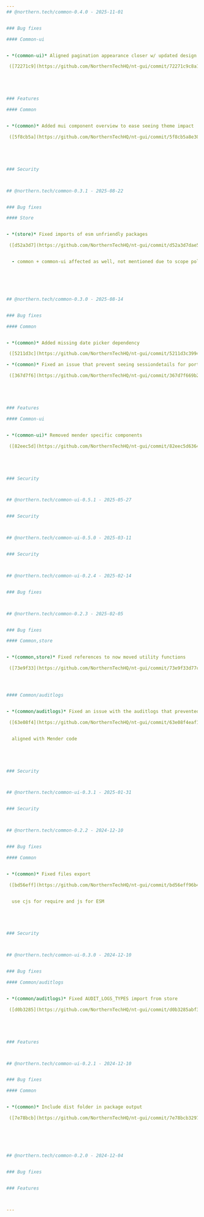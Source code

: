 ```yaml
---
## @northern.tech/common-0.4.0 - 2025-11-01


### Bug fixes

#### Common-ui


- *(common-ui)* Aligned pagination appearance closer w/ updated design

 ([72271c9](https://github.com/NorthernTechHQ/nt-gui/commit/72271c9c8a1ccffda49e1e079ca05e6c17b4739d))  by @mzedel





### Features

#### Common


- *(common)* Added mui component overview to ease seeing theme impact

 ([5f8cb5a](https://github.com/NorthernTechHQ/nt-gui/commit/5f8cb5a8e3041280ee45eb00ad4c45618e80004c))  by @mzedel





### Security



## @northern.tech/common-0.3.1 - 2025-08-22


### Bug fixes

#### Store


- *(store)* Fixed imports of esm unfriendly packages

 ([d52a3d7](https://github.com/NorthernTechHQ/nt-gui/commit/d52a3d7dae5199b83f0e73dd3a6c10cf30118bb3))  by @mzedel


  - common + common-ui affected as well, not mentioned due to scope policy






## @northern.tech/common-0.3.0 - 2025-08-14


### Bug fixes

#### Common


- *(common)* Added missing date picker dependency

 ([5211d3c](https://github.com/NorthernTechHQ/nt-gui/commit/5211d3c39947e5374858eb92358fdaa7ac3a1a91))  by @mzedel

- *(common)* Fixed an issue that prevent seeing sessiondetails for portforwarding auditlog entries

 ([367d7f6](https://github.com/NorthernTechHQ/nt-gui/commit/367d7f669b208706f0a45816c5198567e7914d8d))  by @mzedel





### Features

#### Common-ui


- *(common-ui)* Removed mender specific components

 ([82eec5d](https://github.com/NorthernTechHQ/nt-gui/commit/82eec5d63642cae8f8a9cb24d2fd15379c61ff28))  by @mzedel





### Security



## @northern.tech/common-ui-0.5.1 - 2025-05-27


### Security



## @northern.tech/common-ui-0.5.0 - 2025-03-11


### Security



## @northern.tech/common-ui-0.2.4 - 2025-02-14


### Bug fixes



## @northern.tech/common-0.2.3 - 2025-02-05


### Bug fixes

#### Common,store


- *(common,store)* Fixed references to now moved utility functions

 ([73e9f33](https://github.com/NorthernTechHQ/nt-gui/commit/73e9f33d77c0c5773f05b3f0344d8f7350c62e8f))  by @mzedel




#### Common/auditlogs


- *(common/auditlogs)* Fixed an issue with the auditlogs that prevented updating the window url after initialization

 ([63e08f4](https://github.com/NorthernTechHQ/nt-gui/commit/63e08f4eaf1c106d8634451517314e84b882f9a5))  by @aleksandrychev


  aligned with Mender code





### Security



## @northern.tech/common-ui-0.3.1 - 2025-01-31


### Security



## @northern.tech/common-0.2.2 - 2024-12-10


### Bug fixes

#### Common


- *(common)* Fixed files export

 ([bd56eff](https://github.com/NorthernTechHQ/nt-gui/commit/bd56eff96b4d7a4f708bf2fa04aad911462bed51))  by @aleksandrychev


  use cjs for require and js for ESM





### Security



## @northern.tech/common-ui-0.3.0 - 2024-12-10


### Bug fixes

#### Common/auditlogs


- *(common/auditlogs)* Fixed AUDIT_LOGS_TYPES import from store

 ([d0b3285](https://github.com/NorthernTechHQ/nt-gui/commit/d0b3285abf359f226820fde8425ca053e8bd0785))  by @aleksandrychev





### Features



## @northern.tech/common-ui-0.2.1 - 2024-12-10


### Bug fixes

#### Common


- *(common)* Include dist folder in package output

 ([7e78bcb](https://github.com/NorthernTechHQ/nt-gui/commit/7e78bcb329710ee569dda5b7d86b733a61e01801))  by @aleksandrychev






## @northern.tech/common-0.2.0 - 2024-12-04


### Bug fixes


### Features



---
```

